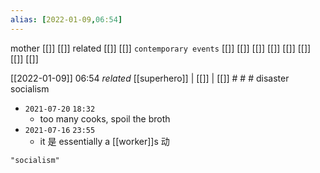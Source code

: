 ```yaml
---
alias: [2022-01-09,06:54]
---
```

 mother [[]] [[]]
 related [[]] [[]]
 `contemporary events` [[]] [[]] [[]] [[]] [[]] [[]] [[]] [[]]

[[2022-01-09]] 06:54 _related_ [[superhero]] | [[]] | [[]] # # #
disaster socialism
- `2021-07-20`  `18:32`
	- too many cooks, spoil the broth
- `2021-07-16`  `23:55`
	- it 是 essentially a [[worker]]s 动
```query 2022-01-09 06:54
"socialism"
```
